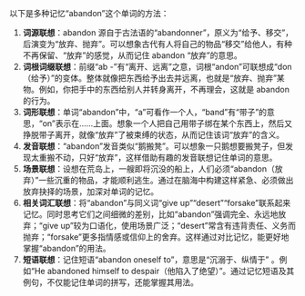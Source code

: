 以下是多种记忆“abandon”这个单词的方法：
1. **词源联想**：abandon 源自于古法语的“abandonner”，原义为“给予、移交”，后演变为“放弃、抛弃”。可以想象古代有人将自己的物品“移交”给他人，有种不再保留、“放弃”的感觉，从而记住 abandon “放弃”的意思。
2. **词根词缀联想**：前缀“ab -”有“离开、远离”之意，词根“andon”可联想成“don（给予）”的变体。整体就像把东西给予出去并远离，也就是“放弃、抛弃”某物。例如，你把手中的东西给别人并转身离开，不再理会，这就是 abandon 的行为。
3. **词形联想**：单词“abandon”中，“a”可看作一个人，“band”有“带子”的意思，“on”表示在……上面。想象一个人把自己用带子绑在某个东西上，然后又挣脱带子离开，就像“放弃”了被束缚的状态，从而记住该词“放弃”的含义。
4. **发音联想**：“abandon”发音类似“鹅搬凳”。可以想象一只鹅想要搬凳子，但发现太重搬不动，只好“放弃”，这样借助有趣的发音联想记住单词的意思。
5. **场景联想**：设想在荒岛上，一艘即将沉没的船上，人们必须“abandon（放弃）”一些沉重的物品，才能顺利逃生。通过在脑海中构建这样紧急、必须做出放弃抉择的场景，加深对单词的记忆。
6. **相关词汇联想**：将“abandon”与同义词“give up”“desert”“forsake”联系起来记忆。同时思考它们之间细微的差别，比如“abandon”强调完全、永远地放弃；“give up”较为口语化，使用场景广泛；“desert”常含有违背责任、义务而抛弃；“forsake”更多指情感或信仰上的舍弃。这样通过对比记忆，能更好地掌握“abandon”的用法。
7. **短语联想**：记住短语“abandon oneself to”，意思是“沉溺于、纵情于” 。例如“He abandoned himself to despair（他陷入了绝望）”。通过记忆短语及其例句，不仅能记住单词的拼写，还能掌握其用法。 